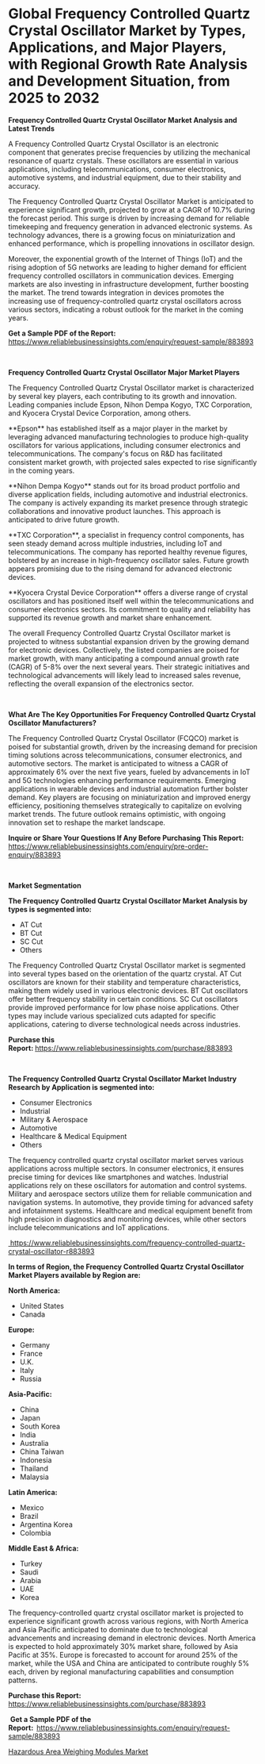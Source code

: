 <p><h1>Global Frequency Controlled Quartz Crystal Oscillator Market by Types, Applications, and Major Players, with Regional Growth Rate Analysis and Development Situation, from 2025 to 2032</h1></p><p><strong>Frequency Controlled Quartz Crystal Oscillator Market Analysis and Latest Trends</strong></p>
<p><p>A Frequency Controlled Quartz Crystal Oscillator is an electronic component that generates precise frequencies by utilizing the mechanical resonance of quartz crystals. These oscillators are essential in various applications, including telecommunications, consumer electronics, automotive systems, and industrial equipment, due to their stability and accuracy.</p><p>The Frequency Controlled Quartz Crystal Oscillator Market is anticipated to experience significant growth, projected to grow at a CAGR of 10.7% during the forecast period. This surge is driven by increasing demand for reliable timekeeping and frequency generation in advanced electronic systems. As technology advances, there is a growing focus on miniaturization and enhanced performance, which is propelling innovations in oscillator design.</p><p>Moreover, the exponential growth of the Internet of Things (IoT) and the rising adoption of 5G networks are leading to higher demand for efficient frequency controlled oscillators in communication devices. Emerging markets are also investing in infrastructure development, further boosting the market. The trend towards integration in devices promotes the increasing use of frequency-controlled quartz crystal oscillators across various sectors, indicating a robust outlook for the market in the coming years.</p></p>
<p><strong>Get a Sample PDF of the Report:&nbsp;</strong> <a href="https://www.reliablebusinessinsights.com/enquiry/request-sample/883893?utm_campaign=3321&utm_medium=2&utm_source=Github&utm_content=ia&utm_term=06042025&utm_id=frequency-controlled-quartz-crystal-oscillator">https://www.reliablebusinessinsights.com/enquiry/request-sample/883893</a></p>
<p>&nbsp;</p>
<p><strong>Frequency Controlled Quartz Crystal Oscillator Major Market Players</strong></p>
<p><p>The Frequency Controlled Quartz Crystal Oscillator market is characterized by several key players, each contributing to its growth and innovation. Leading companies include Epson, Nihon Dempa Kogyo, TXC Corporation, and Kyocera Crystal Device Corporation, among others.</p><p>**Epson** has established itself as a major player in the market by leveraging advanced manufacturing technologies to produce high-quality oscillators for various applications, including consumer electronics and telecommunications. The company's focus on R&D has facilitated consistent market growth, with projected sales expected to rise significantly in the coming years.</p><p>**Nihon Dempa Kogyo** stands out for its broad product portfolio and diverse application fields, including automotive and industrial electronics. The company is actively expanding its market presence through strategic collaborations and innovative product launches. This approach is anticipated to drive future growth.</p><p>**TXC Corporation**, a specialist in frequency control components, has seen steady demand across multiple industries, including IoT and telecommunications. The company has reported healthy revenue figures, bolstered by an increase in high-frequency oscillator sales. Future growth appears promising due to the rising demand for advanced electronic devices.</p><p>**Kyocera Crystal Device Corporation** offers a diverse range of crystal oscillators and has positioned itself well within the telecommunications and consumer electronics sectors. Its commitment to quality and reliability has supported its revenue growth and market share enhancement.</p><p>The overall Frequency Controlled Quartz Crystal Oscillator market is projected to witness substantial expansion driven by the growing demand for electronic devices. Collectively, the listed companies are poised for market growth, with many anticipating a compound annual growth rate (CAGR) of 5-8% over the next several years. Their strategic initiatives and technological advancements will likely lead to increased sales revenue, reflecting the overall expansion of the electronics sector.</p></p>
<p>&nbsp;</p>
<p><strong>What Are The Key Opportunities For Frequency Controlled Quartz Crystal Oscillator Manufacturers?</strong></p>
<p><p>The Frequency Controlled Quartz Crystal Oscillator (FCQCO) market is poised for substantial growth, driven by the increasing demand for precision timing solutions across telecommunications, consumer electronics, and automotive sectors. The market is anticipated to witness a CAGR of approximately 6% over the next five years, fueled by advancements in IoT and 5G technologies enhancing performance requirements. Emerging applications in wearable devices and industrial automation further bolster demand. Key players are focusing on miniaturization and improved energy efficiency, positioning themselves strategically to capitalize on evolving market trends. The future outlook remains optimistic, with ongoing innovation set to reshape the market landscape.</p></p>
<p><strong>Inquire or Share Your Questions If Any Before Purchasing This Report:</strong> <a href="https://www.reliablebusinessinsights.com/enquiry/pre-order-enquiry/883893?utm_campaign=3321&utm_medium=2&utm_source=Github&utm_content=ia&utm_term=06042025&utm_id=frequency-controlled-quartz-crystal-oscillator">https://www.reliablebusinessinsights.com/enquiry/pre-order-enquiry/883893</a></p>
<p>&nbsp;</p>
<p><strong>Market Segmentation</strong></p>
<p><strong>The Frequency Controlled Quartz Crystal Oscillator Market Analysis by types is segmented into:</strong></p>
<p><ul><li>AT Cut</li><li>BT Cut</li><li>SC Cut</li><li>Others</li></ul></p>
<p><p>The Frequency Controlled Quartz Crystal Oscillator market is segmented into several types based on the orientation of the quartz crystal. AT Cut oscillators are known for their stability and temperature characteristics, making them widely used in various electronic devices. BT Cut oscillators offer better frequency stability in certain conditions. SC Cut oscillators provide improved performance for low phase noise applications. Other types may include various specialized cuts adapted for specific applications, catering to diverse technological needs across industries.</p></p>
<p><strong>Purchase this Report:&nbsp;</strong><a href="https://www.reliablebusinessinsights.com/purchase/883893?utm_campaign=3321&utm_medium=2&utm_source=Github&utm_content=ia&utm_term=06042025&utm_id=frequency-controlled-quartz-crystal-oscillator">https://www.reliablebusinessinsights.com/purchase/883893</a></p>
<p>&nbsp;</p>
<p><strong>The Frequency Controlled Quartz Crystal Oscillator Market Industry Research by Application is segmented into:</strong></p>
<p><ul><li>Consumer Electronics</li><li>Industrial</li><li>Military & Aerospace</li><li>Automotive</li><li>Healthcare & Medical Equipment</li><li>Others</li></ul></p>
<p><p>The frequency controlled quartz crystal oscillator market serves various applications across multiple sectors. In consumer electronics, it ensures precise timing for devices like smartphones and watches. Industrial applications rely on these oscillators for automation and control systems. Military and aerospace sectors utilize them for reliable communication and navigation systems. In automotive, they provide timing for advanced safety and infotainment systems. Healthcare and medical equipment benefit from high precision in diagnostics and monitoring devices, while other sectors include telecommunications and IoT applications.</p></p>
<p><a href="https://www.reliablebusinessinsights.com/frequency-controlled-quartz-crystal-oscillator-r883893?utm_campaign=3321&utm_medium=2&utm_source=Github&utm_content=ia&utm_term=06042025&utm_id=frequency-controlled-quartz-crystal-oscillator">&nbsp;https://www.reliablebusinessinsights.com/frequency-controlled-quartz-crystal-oscillator-r883893</a></p>
<p><strong>In terms of Region, the Frequency Controlled Quartz Crystal Oscillator Market Players available by Region are:</strong></p>
<p>
    <p> <strong> North America: </strong>
        <ul>
            <li>United States</li>
            <li>Canada</li>
        </ul>
        </p> 
    <p> <strong> Europe: </strong>
        <ul>
            <li>Germany</li>
            <li>France</li>
            <li>U.K.</li>
            <li>Italy</li>
            <li>Russia</li>
        </ul>
        </p> 
    <p> <strong> Asia-Pacific: </strong>
        <ul>
            <li>China</li>
            <li>Japan</li>
            <li>South Korea</li>
            <li>India</li>
            <li>Australia</li>
            <li>China Taiwan</li>
            <li>Indonesia</li>
            <li>Thailand</li>
            <li>Malaysia</li>
        </ul>
        </p> 
    <p> <strong> Latin America: </strong>
        <ul>
            <li>Mexico</li>
            <li>Brazil</li>
            <li>Argentina Korea</li>
            <li>Colombia</li>
        </ul>
        </p> 
    <p> <strong> Middle East & Africa: </strong>
        <ul>
            <li>Turkey</li>
            <li>Saudi</li>
            <li>Arabia</li>
            <li>UAE</li>
            <li>Korea</li>
        </ul>
    </p>
    </p>
<p><p>The frequency-controlled quartz crystal oscillator market is projected to experience significant growth across various regions, with North America and Asia Pacific anticipated to dominate due to technological advancements and increasing demand in electronic devices. North America is expected to hold approximately 30% market share, followed by Asia Pacific at 35%. Europe is forecasted to account for around 25% of the market, while the USA and China are anticipated to contribute roughly 5% each, driven by regional manufacturing capabilities and consumption patterns.</p></p>
<p><strong>Purchase this Report: </strong><a href="https://www.reliablebusinessinsights.com/purchase/883893?utm_campaign=3321&utm_medium=2&utm_source=Github&utm_content=ia&utm_term=06042025&utm_id=frequency-controlled-quartz-crystal-oscillator">https://www.reliablebusinessinsights.com/purchase/883893</a></p>
<p>&nbsp;<strong>Get a Sample PDF of the Report:&nbsp;&nbsp;</strong><a href="https://www.reliablebusinessinsights.com/enquiry/request-sample/883893?utm_campaign=3321&utm_medium=2&utm_source=Github&utm_content=ia&utm_term=06042025&utm_id=frequency-controlled-quartz-crystal-oscillator">https://www.reliablebusinessinsights.com/enquiry/request-sample/883893</a></p>
<p><strong></strong></p>
<p><p><a href="https://github.com/ritooesiaba/Market-Research-Report-List-1/blob/main/hazardous-area-weighing-modules-market.md?utm_campaign=3321&utm_medium=2&utm_source=Github&utm_content=ia&utm_term=06042025&utm_id=frequency-controlled-quartz-crystal-oscillator">Hazardous Area Weighing Modules Market</a></p></p>